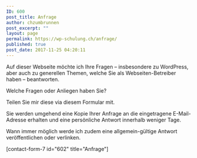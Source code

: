 ```yaml
---
ID: 600
post_title: Anfrage
author: chzumbrunnen
post_excerpt: ""
layout: page
permalink: https://wp-schulung.ch/anfrage/
published: true
post_date: 2017-11-25 04:20:11
---
```

Auf dieser Webseite möchte ich Ihre Fragen – insbesondere zu WordPress, aber auch zu generellen Themen, welche Sie als Webseiten-Betreiber haben – beantworten.

Welche Fragen oder Anliegen haben Sie?

Teilen Sie mir diese via diesem Formular mit.

Sie werden umgehend eine Kopie Ihrer Anfrage an die eingetragene E-Mail-Adresse erhalten und eine persönliche Antwort innerhalb weniger Tage.

Wann immer möglich werde ich zudem eine allgemein-gültige Antwort veröffentlichen oder verlinken.

[contact-form-7 id="602" title="Anfrage"]

&nbsp;